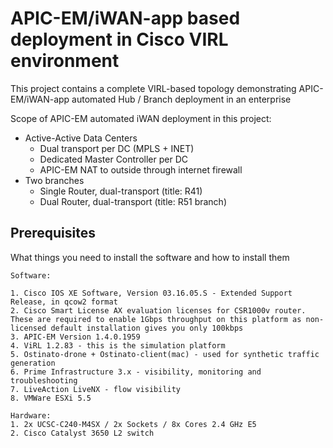 # APIC-EM/iWAN-app based deployment in Cisco VIRL environment 

This project contains a complete VIRL-based topology demonstrating APIC-EM/iWAN-app automated Hub / Branch deployment in an enterprise

Scope of APIC-EM automated iWAN deployment in this project:
- Active-Active Data Centers
	- Dual transport per DC (MPLS + INET)
	- Dedicated Master Controller per DC
	- APIC-EM NAT to outside through internet firewall
- Two branches
	- Single Router, dual-transport (title: R41)
	- Dual Router, dual-transport (title: R51 branch)

## Prerequisites

What things you need to install the software and how to install them

```
Software:

1. Cisco IOS XE Software, Version 03.16.05.S - Extended Support Release, in qcow2 format
2. Cisco Smart License AX evaluation licenses for CSR1000v router. These are required to enable 1Gbps throughput on this platform as non-licensed default installation gives you only 100kbps
3. APIC-EM Version 1.4.0.1959
4. ViRL 1.2.83 - this is the simulation platform
5. Ostinato-drone + Ostinato-client(mac) - used for synthetic traffic generation
6. Prime Infrastructure 3.x - visibility, monitoring and troubleshooting
7. LiveAction LiveNX - flow visibility
8. VMWare ESXi 5.5

Hardware:
1. 2x UCSC-C240-M4SX / 2x Sockets / 8x Cores 2.4 GHz E5 
2. Cisco Catalyst 3650 L2 switch

```

